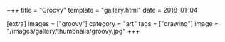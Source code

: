 +++
title = "Groovy"
template = "gallery.html"
date = 2018-01-04

[extra]
images = ["groovy"] 
category = "art"
tags = ["drawing"] 
image = "/images/gallery/thumbnails/groovy.jpg"
+++
